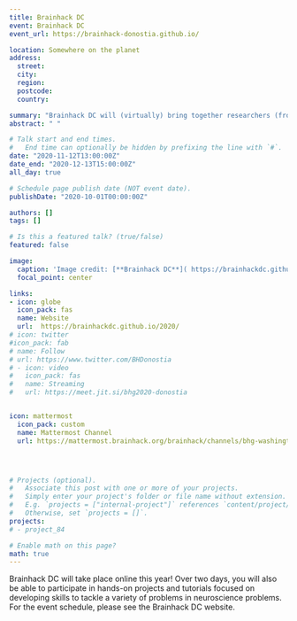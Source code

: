```yaml
---
title: Brainhack DC
event: Brainhack DC
event_url: https://brainhack-donostia.github.io/

location: Somewhere on the planet
address:
  street:
  city:
  region:
  postcode:
  country:

summary: "Brainhack DC will (virtually) bring together researchers (from the DC area and beyond) to learn new skills and collaborate on neuroscience projects "
abstract: " "

# Talk start and end times.
#   End time can optionally be hidden by prefixing the line with `#`.
date: "2020-11-12T13:00:00Z"
date_end: "2020-12-13T15:00:00Z"
all_day: true

# Schedule page publish date (NOT event date).
publishDate: "2020-10-01T00:00:00Z"

authors: []
tags: []

# Is this a featured talk? (true/false)
featured: false

image:
  caption: 'Image credit: [**Brainhack DC**]( https://brainhackdc.github.io/2020/)'
  focal_point: center

links:
- icon: globe
  icon_pack: fas
  name: Website
  url:  https://brainhackdc.github.io/2020/
# icon: twitter
#icon_pack: fab
# name: Follow
# url: https://www.twitter.com/BHDonostia
# - icon: video
#   icon_pack: fas
#   name: Streaming
#   url: https://meet.jit.si/bhg2020-donostia


icon: mattermost
  icon_pack: custom
  name: Mattermost Channel
  url: https://mattermost.brainhack.org/brainhack/channels/bhg-washingtondc




# Projects (optional).
#   Associate this post with one or more of your projects.
#   Simply enter your project's folder or file name without extension.
#   E.g. `projects = ["internal-project"]` references `content/project/deep-learning/index.md`.
#   Otherwise, set `projects = []`.
projects:
# - project_84

# Enable math on this page?
math: true
---
```

 Brainhack DC will take place online this year! Over two days, you will also be able to participate in hands-on projects and tutorials focused on developing skills to tackle a variety of problems in neuroscience problems. For the event schedule, please see the Brainhack DC website.




